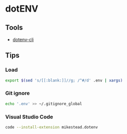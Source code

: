 # dotENV

## Tools

- [dotenv-cli](/dotenv-cli.md)

## Tips

### Load

```sh
export $(sed 's/[[:blank:]]//g; /^#/d' .env | xargs)
```

### Git ignore

```sh
echo '.env' >> ~/.gitignore_global
```

### Visual Studio Code

```sh
code --install-extension mikestead.dotenv
```
